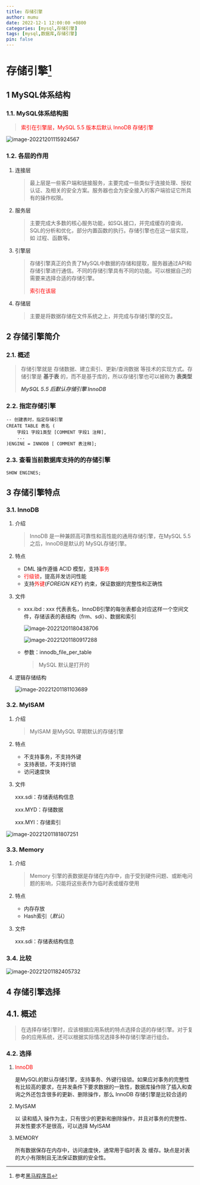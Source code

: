```yaml
---
title: 存储引擎
author: mumu
date: 2022-12-1 12:00:00 +0800
categories: [mysql,存储引擎]
tags: [mysql,数据库,存储引擎]
pin: false
---
```




# 存储引擎[^1]

## 1 MySQL体系结构

### 1.1. MySQL体系结构图

> <font color='red' size=''>索引在引擎层，MySQL 5.5 版本后默认 InnoDB 存储引擎 </font>

![image-20221201115924567](https://raw.githubusercontent.com/sn-mumu/cloud-storage/main/PicGo/202212011159706.png)

### 1.2. 各层的作用

1. 连接层

   > 最上层是一些客户端和链接服务，主要完成一些类似于连接处理、授权认证、及相关的安全方案。服务器也会为安全接入的客户端验证它所具有的操作权限。

2. 服务层

   > 主要完成大多数的核心服务功能，如SQL接口，并完成缓存的查询，SQL的分析和优化，部分内置函数的执行。存储引擎也在这一层实现，如 过程、函数等。

3. 引擎层

   > 存储引擎真正的负责了MySQL中数据的存储和提取，服务器通过API和存储引擎进行通信。不同的存储引擎具有不同的功能。可以根据自己的需要来选择合适的存储引擎。
   >
   > <font color='red' size=''>索引在该层</font>

4. 存储层

   > 主要是将数据存储在文件系统之上，并完成与存储引擎的交互。

## 2 存储引擎简介

### 2.1. 概述

> 存储引擎就是 存储数据、建立索引、更新/查询数据 等技术的实现方式。存储引擎是 **基于表** 的，而不是基于库的，所以存储引擎也可以被称为 **表类型**
>
> ***MySQL 5.5 后默认存储引擎 InnoDB***

### 2.2. 指定存储引擎

```mysql
-- 创建表时，指定存储引擎
CREATE TABLE 表名 (
	字段1 字段1类型 [COMMENT 字段1 注释],
    ...
)ENGINE = INNODB [ COMMENT 表注释];
```

### 2.3. 查看当前数据库支持的的存储引擎

```mysql
SHOW ENGINES;
```

## 3 存储引擎特点

### 3.1. InnoDB

1. 介绍

   > InnoDB 是一种兼顾高可靠性和高性能的通用存储引擎，在MySQL 5.5 之后，InnoDB是默认的 MySQL存储引擎。 

2. 特点

   + DML 操作遵循 ACID 模型，支持<font color='red' size=''>事务</font>
   + <font color='red' size=''>行级锁</font>，提高并发访问性能
   + 支持<font color='red' size=''>外键</font>(*FOREIGN KEY*) 约束，保证数据的完整性和正确性

3. 文件

   + xxx.ibd : xxx 代表表名，InnoDB引擎的每张表都会对应这样一个空间文件，存储该表的表结构（frm、sdi）、数据和索引

     ![image-20221201180438706](https://raw.githubusercontent.com/sn-mumu/cloud-storage/main/PicGo/202212011804852.png)

     ![image-20221201180917288](https://raw.githubusercontent.com/sn-mumu/cloud-storage/main/PicGo/202212011809346.png)

   + 参数：innodb_file_per_table

     > MySQL 默认是打开的

4. 逻辑存储结构

   ![image-20221201181103689](https://raw.githubusercontent.com/sn-mumu/cloud-storage/main/PicGo/202212011811786.png)

### 3.2. MyISAM

1. 介绍

   > MyISAM 是MySQL 早期默认的存储引擎

2. 特点

   + 不支持事务，不支持外键
   + 支持表锁，不支持行锁
   + 访问速度快

3. 文件

   xxx.sdi：存储表结构信息

   xxx.MYD：存储数据

   xxx.MYI：存储索引

![image-20221201181807251](https://raw.githubusercontent.com/sn-mumu/cloud-storage/main/PicGo/202212011818295.png)

### 3.3. Memory

1. 介绍

   > Memory 引擎的表数据是存储在内存中，由于受到硬件问题、或断电问题的影响，只能将这些表作为临时表或缓存使用

2. 特点

   + 内存存放
   + Hash索引（*默认*）

3. 文件

   xxx.sdi：存储表结构信息

### 3.4. 比较

![image-20221201182405732](https://raw.githubusercontent.com/sn-mumu/cloud-storage/main/PicGo/202212011824795.png)

## 4 存储引擎选择

## 4.1. 概述

> 在选择存储引擎时，应该根据应用系统的特点选择合适的存储引擎。对于复杂的应用系统，还可以根据实际情况选择多种存储引擎进行组合。

### 4.2. 选择

1. <font color='red' size=''>InnoDB</font>

   是MySQL的默认存储引擎，支持事务、外键行级锁。如果应对事务的完整性有比较高的要求，在并发条件下要求数据的一致性，数据库操作除了插入和查询之外还包含很多的更新、删除操作，那么 InnoDB 存储引擎是比较合适的

2. MyISAM

   以 读和插入 操作为主，只有很少的更新和删除操作，并且对事务的完整性、并发性要求不是很高，可以选择 MyISAM

3. MEMORY

   所有数据保存在内存中，访问速度快，通常用于临时表 及 缓存。缺点是对表的大小有限制且无法保证数据的安全性。

[^1]: 参考[黑马程序员](https://www.itheima.com/)

